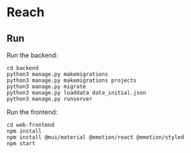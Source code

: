 # Reach

## Run

Run the backend:
```
cd backend
python3 manage.py makemigrations
python3 manage.py makemigrations projects
python3 manage.py migrate
python3 manage.py loaddata data_initial.json
python3 manage.py runserver
```

Run the frontend:
```
cd web-frontend
npm install
npm install @mui/material @emotion/react @emotion/styled
npm start
```

